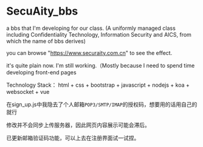 # SecuAity_bbs
a bbs that I'm developing for our class.
(A uniformly managed class including Confidentiality Technology, Information Security and AICS, from which the name of bbs derives)

you can browse "https://www.securaity.com.cn" to see the effect.

it's quite plain now. I'm still working.（Mostly because I need to spend time developing front-end pages

Technology Stack： html + css + bootstrap + javascript + nodejs + koa + websocket + vue

在sign_up.js中我隐去了个人邮箱`POP3/SMTP/IMAP`的授权码，想要用的话用自己的就行

修改并不会同步上传服务器，因此网页内容展示可能会滞后。

已更新邮箱验证码功能，可以上去在注册界面试一试捏。
